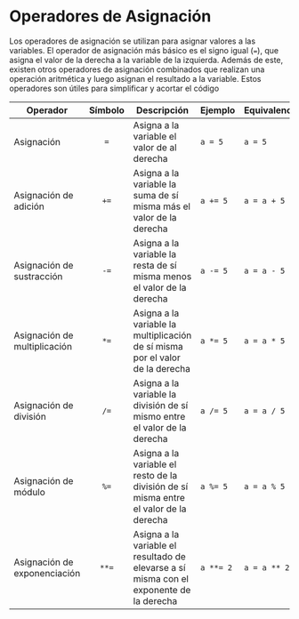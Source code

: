 # Operadores de Asignación

Los operadores de asignación se utilizan para asignar valores a las variables. El operador de asignación más básico es el signo igual (`=`), que asigna el valor de la derecha a la variable de la izquierda. Además de este, existen otros operadores de asignación combinados que realizan una operación aritmética y luego asignan el resultado a la variable. Estos operadores son útiles para simplificar y acortar el código

| Operador                     | Símbolo | Descripción                                                                             | Ejemplo   | Equivalencia |
|------------------------------|:-------:|-----------------------------------------------------------------------------------------|-----------|--------------|
| Asignación                   | `=`     | Asigna a la variable el valor de al derecha                                             | `a = 5`   | `a = 5`      |
| Asignación de adición        | `+=`    | Asigna a la variable la suma de sí misma más el valor de la derecha                     | `a += 5`  | `a = a + 5`  |
| Asignación de sustracción    | `-=`    | Asigna a la variable la resta de sí misma menos el valor de la derecha                  | `a -= 5`  | `a = a - 5`  |
| Asignación de multiplicación | `*=`    | Asigna a la variable la multiplicación de sí misma por el valor de la derecha           | `a *= 5`  | `a = a * 5`  |
| Asignación de división       | `/=`    | Asigna a la variable la división de sí mismo entre el valor de la derecha               | `a /= 5`  | `a = a / 5`  |
| Asignación de módulo         | `%=`    | Asigna a la variable el resto de la división de sí misma entre el valor de la derecha   | `a %= 5`  | `a = a % 5`  |
| Asignación de exponenciación | `**=`   | Asigna a la variable el resultado de elevarse a sí misma con el exponente de la derecha | `a **= 2` | `a = a ** 2` |
